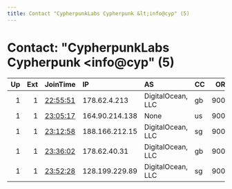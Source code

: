 ```yaml
---
title: Contact "CypherpunkLabs Cypherpunk &lt;info@cyp" (5)
---
```


# Contact: "CypherpunkLabs Cypherpunk &lt;info@cyp" (5)

|   Up |   Ext | JoinTime                                                                                            | IP             | AS                | CC   |   ORp |   Dirp | OS    | Version   | Nickname   |   eFamMembers |
|-----:|------:|:----------------------------------------------------------------------------------------------------|:---------------|:------------------|:-----|------:|-------:|:------|:----------|:-----------|--------------:|
|    1 |     1 | [22:55:51](https://metrics.torproject.org/rs.html#details/D018720BE031BA9CC0DF4C0E21ADBC649C325C62) | 178.62.4.213   | DigitalOcean, LLC | gb   |  9001 |     80 | Linux | 0.4.3.6   | Unnamed    |             1 |
|    1 |     1 | [23:05:17](https://metrics.torproject.org/rs.html#details/BDEE4382BF7DD820430E3FECBC498FAC7406CC0C) | 164.90.214.138 | None              | us   |  9001 |     80 | Linux | 0.4.3.6   | Unnamed    |             1 |
|    1 |     1 | [23:12:58](https://metrics.torproject.org/rs.html#details/7C4107977E6ACCE7FCDF97641B6F8173A96A342C) | 188.166.212.15 | DigitalOcean, LLC | sg   |  9001 |     80 | Linux | 0.4.3.6   | Unnamed    |             1 |
|    1 |     1 | [23:36:02](https://metrics.torproject.org/rs.html#details/57C1914D88E2F34FC32D8BE6D65BFB2773AB8608) | 178.62.40.31   | DigitalOcean, LLC | gb   |  9001 |     80 | Linux | 0.4.3.6   | Unnamed    |             1 |
|    1 |     1 | [23:52:28](https://metrics.torproject.org/rs.html#details/C9723FA57A60CE8CDA0847E0A44091308AE4B560) | 128.199.229.89 | DigitalOcean, LLC | sg   |  9001 |     80 | Linux | 0.4.3.6   | Unnamed    |             1 |
